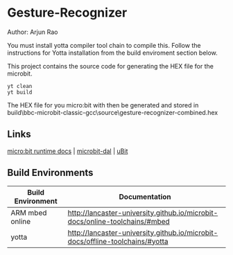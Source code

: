 # Gesture-Recognizer

Author: Arjun Rao

You must install yotta compiler tool chain to compile this. Follow the instructions for Yotta installation from the build enviroment section below.

This project contains the source code for generating the HEX file for the microbit.

```
yt clean
yt build
```

The HEX file for you micro:bit with then be generated and stored in build\bbc-microbit-classic-gcc\source\gesture-recognizer-combined.hex


## Links

[micro:bit runtime docs](http://lancaster-university.github.io/microbit-docs/) | [microbit-dal](https://github.com/lancaster-university/microbit-dal) |  [uBit](https://github.com/lancaster-university/microbit)

## Build Environments

| Build Environment | Documentation |
| ------------- |-------------|
| ARM mbed online | http://lancaster-university.github.io/microbit-docs/online-toolchains/#mbed |
| yotta  | http://lancaster-university.github.io/microbit-docs/offline-toolchains/#yotta |

